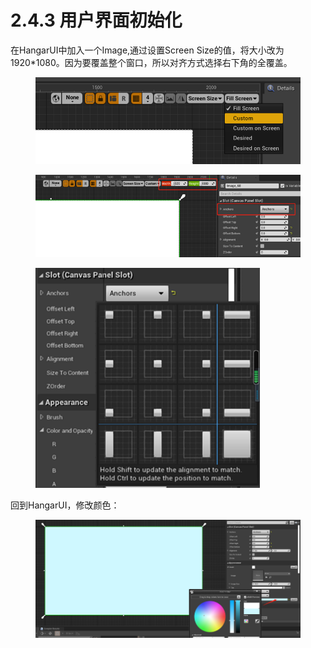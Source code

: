 # 2.4.3 用户界面初始化

在HangarUI中加入一个Image,通过设置Screen Size的值，将大小改为1920\*1080。因为要覆盖整个窗口，所以对齐方式选择右下角的全覆盖。

<figure><img src="../../../.gitbook/assets/image (410).png" alt=""><figcaption></figcaption></figure>

<figure><img src="../../../.gitbook/assets/image (123).png" alt=""><figcaption></figcaption></figure>

<figure><img src="../../../.gitbook/assets/image (147).png" alt=""><figcaption></figcaption></figure>

回到HangarUI，修改颜色：

<figure><img src="../../../.gitbook/assets/image (342).png" alt=""><figcaption></figcaption></figure>

